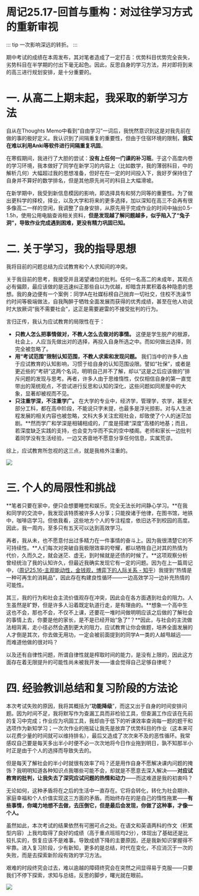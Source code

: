 # 周记25.17-回首与重构：对过往学习方式的重新审视

::: tip
一次影响深远的转折。
:::

期中考试的成绩在本周发布，其对笔者造成了一定打击：优势科目优势完全丧失，劣势科目在半学期的付出下毫无起色。因此，反思自身的学习方法，并对即将到来的高三进行规划安排，是十分重要的。

# 一. 从高二上期末起，我采取的新学习方法

自从在Thoughts Memo中看到“自由学习”一词后，我恍然意识到这是对我先前在做的事的极好定义。我认识到了间隔重复的重要性，但由于住宿环境的限制，**我实在难以利用Anki等软件进行间隔重复巩固**。

在寒假期间，我进行了大胆的尝试：**没有上任何一门课的补习班**。于这个高度内卷的学习环境，我本做好了同学在新学习的内容上（比如数学，我的薄弱科目，中的解析几何）大幅超过我的思想准备，但好在在一定的时间投入下，我好歹保持住了自身并不算好的数学排名，但是其他原先尚可的科目上大幅滑坡。

在新学期中，我受到新信息模因的影响，即选择具有和努力同等的重要性。为了做出更科学的择校，择业，以及大学和将来的更多选择，加以深知在高三不会再有很多像高二一样的空闲，我调整了自身安排，从原先用于完成作业的时间中抽出0.5-1.5h，使用公用电脑查询相关资料，**但是发现越了解问题越多，似乎陷入了“兔子洞”，导致作业完成遇到困难，更没有精力巩固已知。**

# 二. 关于学习，我的指导思想

我将目前的问题总结为应试教育和个人求知间的冲突。

关于我目前的思考，我接受并且渴望诸位的批判。任何一名高二的未成年，其观点必有偏颇，最应该做的是迅速纠正那些自以为优越，却暗含并累积着各种隐患的思想。我的身边便有一个案例：同学A在社媒标榜自己抛弃一切社交，住校不洗澡节约时间等极端做法，自我陶醉于牺牲全面发展而获得的优秀成绩，甚至在他人劝说时大放厥词“我不需要社会”，这正是需要避雷的不接受批判的行为。

言归正传，我认为应试教育的局限性在于：

- **只教人怎么把事情做对，不教人怎么去做对的事情。** 这便是学生脱产的根源，社会上，人应当先做出对的选择，再投入自身所选之中。而如何做出选择，则完全被忽略了。
- **用“考试范围”限制认知范围，不教人求索和发现问题。**  我们当中的许多人由于应试教育的认知影响，习惯于给自身的认知范围设限。譬如“社保”，或者是更近些的“考研”这两个名词，明明自己并不了解，却以“这是之后应该做的”排斥问题的发现与思考。再者，许多人由于思维惰性，仅仅相信自身的第一直觉带出的笼统观点，不尝试进行反思和认知的深化，这些问题如同房屋中的大象，显著却被视而不见。
- **只注重学深，不注重学广。**  在大学的专业中，经济学，管理学，农学，甚至大部分工科，都在高中阶段，不能说只字未提，也最多是浮光掠影。对与人生进程发展的相关内容也被忽略，文科大多关注宏观社会，却致使了个人的迷茫加剧。**然而学广和学深是相辅相成的，广度是搭建“深度”高楼的地基；而且，若深度缺乏实践的支持，也会变为华而不实的空中楼阁。老师和家长一边批判着同学没有生活经验，一边又吝啬地不愿意分享任何信息，实属荒谬。

综上，应试教育所忽视的这三点，就是我格外注重的。

![](https://picx.zhimg.com/v2-e90772b052e14eeb2fa9393140f3ac36_720w.jpg?source=d16d100b)

# 三. 个人的局限性和挑战

**笔者只要在家中，便只会想要睡觉和娱乐，完全无法长时间静心学习。**在我和同学的交流中，我发现该特质被许多人分享；只能揆诸于他律，在图书馆，地铁中，咖啡店学习。但依我看，这些地方个人的专注程度，依旧达不到校园的高度。因此，我一周内，至多只有五天可以达到高效学习。

再者，我从未，也不愿意付出过多精力在一件事情的奋斗上。因为我很清楚它的不可持续性。**人们每次对突破自我极限效率的夸耀，都以牺牲自己对其的热情为代价，久而久之，就会迷茫、虚无，到时候就是还债的时候了。**这项观察分析曾经统治了我的认知许久，但最近我确实发现它有一定的问题。因为在上一篇周记中，（[周记25.16-主观能动性，金钱观，博弈下的人际关系 - 知乎](https://zhuanlan.zhihu.com/p/1896643159443887124)）我提到“热情是一种可再生的消耗品”，因此存在构建良性循环——一边高效学习一边补充热情的可能性。

其三，我的行为和社会主流价值观存在冲突，因此会在各方面遇到社会的阻力。人生虽然是旷野，但是许多人沿着既定轨道行走，是有理由的。**想象一个高中生这也不会，那也不会，不仅不上课，还要花一堆时间做明明应该之后做的了解社会的事情上去，你要是他的家长，是不是已经开始“急了”？**因此，与社会的主流做法相背离，走小径必然会遇到更大的阻力，应试教育让你会做题，培养全面发展的人才倒是其次，你去做无用功，一定会被前面提到的同学A一类的人越甩越远——而难道他做的很对吗？

以及还有自律性问题，所谓自律性就是榨取时间的能力，是没有上限的，因此这方面存在着无限提升的可能性尚未被我开发——谁会觉得自己足够自律呢？

# 四. 经验教训总结和复习阶段的方法论

本次考试失败的原因，我将其概括为“**功能降级**”，而这又出于自身的时间安排问题。因为时间不足，我将默写作为查漏工具而非检验工具，但查漏工作应该在先前的复习中完成；作业应为巩固工具，我却由于低下的听课效率查询每一题的题干和选项作为新知学习；一次次作业的拖延让我先是放弃了优势科目的作业（这本来可以花费少量的时间就可以维持排名），最后又造成了次次来不及的恶性循环。我常感叹自己要是每天多出半小时便不必一次次地将今日作业拖到明日，孰不知那半小时正是由于个人的选择而导致失去的。

但是每天了解社会的半小时就很有效率了吗？还是用作自身不愿解决课内问题的掩饰？我明明知道各种知识点我哪些可能不会，却就是不愿意去深入解决——**对应试教育的批判，让我失去了深究应试问题的热情和动力**——而这难道是我的初衷吗？

无论如何，这种矛盾将在之后的生活中一直存在。它将会转化，转化为社会期许、家庭幸福和个人价值实现这三方面的矛盾。而始终存在的是自己的惰性拖累——**有些事情，你竭力地想不去做，去压倒它，但是最后会发现，你做了这种事，才像一个人。**

虽然如此，本次考试的结果依然有可圈可点之处。在语文和英语两科的作文（积累型内容）上我均取得了良好的成绩（高于重点班班均2分），体现出了基础还是比较扎实的，恢复应该不是难事。导致成绩下降的主要原因，还是我新知识掌握得不牢靠。进入复习阶段，少有新知，更多的是总结，时代在变化，不应消沉于一次的失败，而是去探索新阶段有效的学习方法。

艰难的时段终究会过去，难以逾越的障碍终究会在突然之间显得易于克服——只要我们不停下探索，求知与总结，反思的脚步，曙光就在眼前。

![](https://picx.zhimg.com/v2-7452aae611c78d2edf4ebd93d8a2336c_720w.jpg?source=d16d100b)

